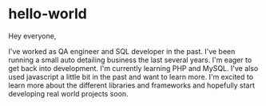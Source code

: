# hello-world

Hey everyone,

I've worked as QA engineer and SQL developer in the past.  I've been running a small auto detailing business the last several years.  I'm eager to get back into development.  I'm currently learning PHP and MySQL.  I've also used javascript a little bit in the past and want to learn more. I'm excited to learn more about the different libraries and frameworks and hopefully start developing real world projects soon.
